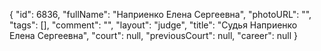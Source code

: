 {
    "id": 6836,
    "fullName": "Наприенко Елена Сергеевна",
    "photoURL": "",
    "tags": [],
    "comment": "",
    "layout": "judge",
    "title": "Судья Наприенко Елена Сергеевна",
    "court": null,
    "previousCourt": null,
    "career": null
}